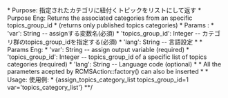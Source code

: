 <?php
 /**
 *  Smarty {assign_topics_category_list} function plugin
 *  --------------------------------
 *  Author: 金川 正樹 <kanagawa@diverta.co.jp>
 *  Purpose: 指定されたカテゴリに紐付くトピックをリストにして返す
 *  Purpose Eng: Returns the associated categories from an specific topics_group_id
 *               (returns only published topics categories)
 *  Params :
 *      'var': String -- assignする変数名(必須)
 *      'topics_group_id': Integer -- カテゴリ群のtopics_group_idを指定する(必須)
 *      'lang': String -- 言語設定
 *
 *  Params Eng:
 *      'var': String -- assign output variable (required)
 *      'topics_group_id': Integer -- topics_group_id of a specific list of topics categories (required)
 *      'lang': String -- Language code (optional)
 *      * All the parameters acepted by RCMSAction::factory() can also be inserted
 *
 *  Usage: 使用例:
 *      {assign_topics_category_list topics_group_id=1 var='topics_category_list'}
 **/
